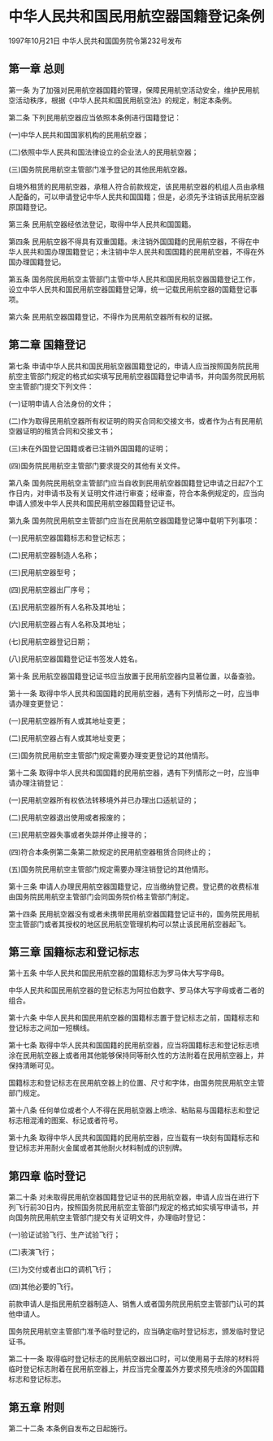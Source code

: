 # 中华人民共和国民用航空器国籍登记条例

1997年10月21日 中华人民共和国国务院令第232号发布　

<!-- INFO END -->

## 第一章 总则

第一条 为了加强对民用航空器国籍的管理，保障民用航空活动安全，维护民用航空活动秩序，根据《中华人民共和国民用航空法》的规定，制定本条例。

第二条 下列民用航空器应当依照本条例进行国籍登记：

(一)中华人民共和国国家机构的民用航空器；

(二)依照中华人民共和国法律设立的企业法人的民用航空器；

(三)国务院民用航空主管部门准予登记的其他民用航空器。

自境外租赁的民用航空器，承租人符合前款规定，该民用航空器的机组人员由承租人配备的，可以申请登记中华人民共和国国籍；但是，必须先予注销该民用航空器原国籍登记。

第三条 民用航空器经依法登记，取得中华人民共和国国籍。

第四条 民用航空器不得具有双重国籍。未注销外国国籍的民用航空器，不得在中华人民共和国办理国籍登记；未注销中华人民共和国国籍的民用航空器，不得在外国办理国籍登记。

第五条 国务院民用航空主管部门主管中华人民共和国民用航空器国籍登记工作，设立中华人民共和国民用航空器国籍登记簿，统一记载民用航空器的国籍登记事项。

第六条 民用航空器国籍登记，不得作为民用航空器所有权的证据。

## 第二章 国籍登记

第七条 申请中华人民共和国民用航空器国籍登记的，申请人应当按照国务院民用航空主管部门规定的格式如实填写民用航空器国籍登记申请书，并向国务院民用航空主管部门提交下列文件：

(一)证明申请人合法身份的文件；

(二)作为取得民用航空器所有权证明的购买合同和交接文书，或者作为占有民用航空器证明的租赁合同和交接文书；

(三)未在外国登记国籍或者已注销外国国籍的证明；

(四)国务院民用航空主管部门要求提交的其他有关文件。

第八条 国务院民用航空主管部门应当自收到民用航空器国籍登记申请之日起7个工作日内，对申请书及有关证明文件进行审查；经审查，符合本条例规定的，应当向申请人颁发中华人民共和国民用航空器国籍登记证书。

第九条 国务院民用航空主管部门应当在民用航空器国籍登记簿中载明下列事项：

(一)民用航空器国籍标志和登记标志；

(二)民用航空器制造人名称；

(三)民用航空器型号；

(四)民用航空器出厂序号；

(五)民用航空器所有人名称及其地址；

(六)民用航空器占有人名称及其地址；

(七)民用航空器登记日期；

(八)民用航空器国籍登记证书签发人姓名。

第十条 民用航空器国籍登记证书应当放置于民用航空器内显著位置，以备查验。

第十一条 取得中华人民共和国国籍的民用航空器，遇有下列情形之一时，应当申请办理变更登记：

(一)民用航空器所有人或其地址变更；

(二)民用航空器占有人或其地址变更；

(三)国务院民用航空主管部门规定需要办理变更登记的其他情形。

第十二条 取得中华人民共和国国籍的民用航空器，遇有下列情形之一时，应当申请办理注销登记：

(一)民用航空器所有权依法转移境外并已办理出口适航证的；

(二)民用航空器退出使用或者报废的；

(三)民用航空器失事或者失踪并停止搜寻的；

(四)符合本条例第二条第二款规定的民用航空器租赁合同终止的；

(五)国务院民用航空主管部门规定需要办理注销登记的其他情形。

第十三条 申请人办理民用航空器国籍登记，应当缴纳登记费。登记费的收费标准由国务院民用航空主管部门会同国务院价格主管部门制定。

第十四条 民用航空器没有或者未携带民用航空器国籍登记证书的，国务院民用航空主管部门或者其授权的地区民用航空管理机构可以禁止该民用航空器起飞。

## 第三章 国籍标志和登记标志

第十五条 中华人民共和国民用航空器的国籍标志为罗马体大写字母B。

中华人民共和国民用航空器的登记标志为阿拉伯数字、罗马体大写字母或者二者的组合。

第十六条 中华人民共和国民用航空器的国籍标志置于登记标志之前，国籍标志和登记标志之间加一短横线。

第十七条 取得中华人民共和国国籍的民用航空器，应当将国籍标志和登记标志喷涂在民用航空器上或者用其他能够保持同等耐久性的方法附着在民用航空器上，并保持清晰可见。

国籍标志和登记标志在民用航空器上的位置、尺寸和字体，由国务院民用航空主管部门规定。

第十八条 任何单位或者个人不得在民用航空器上喷涂、粘贴易与国籍标志和登记标志相混淆的图案、标记或者符号。

第十九条 取得中华人民共和国国籍的民用航空器，应当载有一块刻有国籍标志和登记标志并用耐火金属或者其他耐火材料制成的识别牌。

## 第四章 临时登记

第二十条 对未取得民用航空器国籍登记证书的民用航空器，申请人应当在进行下列飞行前30日内，按照国务院民用航空主管部门规定的格式如实填写申请书，并向国务院民用航空主管部门提交有关证明文件，办理临时登记：

(一)验证试验飞行、生产试验飞行；

(二)表演飞行；

(三)为交付或者出口的调机飞行；

(四)其他必要的飞行。

前款申请人是指民用航空器制造人、销售人或者国务院民用航空主管部门认可的其他申请人。

国务院民用航空主管部门准予临时登记的，应当确定临时登记标志，颁发临时登记证书。

第二十一条 取得临时登记标志的民用航空器出口时，可以使用易于去除的材料将临时登记标志附着在民用航空器上，并应当完全覆盖外方要求预先喷涂的外国国籍标志和登记标志。

## 第五章 附则

第二十二条 本条例自发布之日起施行。